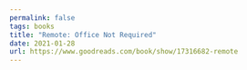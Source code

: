 ```yaml
---
permalink: false
tags: books
title: "Remote: Office Not Required"
date: 2021-01-28
url: https://www.goodreads.com/book/show/17316682-remote
---
```


